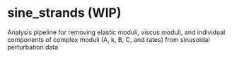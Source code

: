 # sine_strands (WIP)
Analysis pipeline for removing elastic moduli, viscus moduli, and individual components of complex moduli (A, k, B, C, and rates) from sinusoidal perturbation data 
